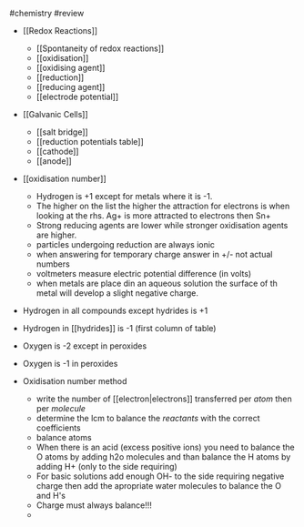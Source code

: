 #chemistry #review 
* [[Redox Reactions]]
	* [[Spontaneity of redox reactions]]
	* [[oxidisation]]
	* [[oxidising agent]]
	* [[reduction]]
	* [[reducing agent]]
	* [[electrode potential]]
* [[Galvanic Cells]]
	* [[salt bridge]]
	* [[reduction potentials table]]
	* [[cathode]]
	* [[anode]]
* [[oxidisation number]]
	* Hydrogen is +1 except for metals where it is -1.
	* The higher on the list the higher the attraction for electrons is when looking at the rhs. Ag+ is more attracted to electrons then Sn+
	* Strong reducing agents are lower while stronger oxidisation agents are higher.
	* particles undergoing reduction are always ionic
	* when answering for temporary charge answer in +/- not actual numbers
	* voltmeters measure electric potential difference (in volts)
	* when metals are place din an aqueous solution the surface of th metal will develop a slight negative charge.

* Hydrogen in all compounds except hydrides is +1
* Hydrogen in [[hydrides]] is -1 (first column of table)
* Oxygen is -2 except in peroxides
* Oxygen is -1 in peroxides
* Oxidisation number method
	* write the number of [[electron|electrons]] transferred per *atom* then per *molecule*
	* determine the lcm to balance the *reactants* with the correct coefficients
	* balance atoms 
	* When there is an acid (excess positive ions) you need to balance the O atoms by adding h2o molecules and than balance the H atoms by adding H+ (only to the side requiring)
	* For basic solutions add enough OH- to the side requiring negative charge then add the apropriate water molecules to balance the O and H's
	* Charge must always balance!!!
	* 


